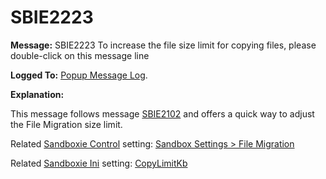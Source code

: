 # SBIE2223

**Message:** SBIE2223 To increase the file size limit for copying files, please double-click on this message line

**Logged To:** [Popup Message Log](PopupMessageLog.md).

**Explanation:**

This message follows message [SBIE2102](SBIE2102.md) and offers a quick way to adjust the File Migration size limit.

Related [Sandboxie Control](SP_SBControl.md) setting: [Sandbox Settings > File Migration](FileMigrationSettings.md)

Related [Sandboxie Ini](SandboxieIni.md) setting: [CopyLimitKb](CopyLimitKb.md)
